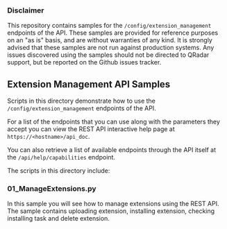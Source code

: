 ### Disclaimer

This repository contains samples for the `/config/extension_management`
endpoints of the API. These samples are provided for reference purposes on an
"as is" basis, and are without warranties of any kind. It is strongly advised
that these samples are not run against production systems. Any issues
discovered using the samples should not be directed to QRadar support, but be
reported on the Github issues tracker.

## Extension Management API Samples

Scripts in this directory demonstrate how to use
the `/config/extension_management` endpoints of the API.

For a list of the endpoints that you can use along with the parameters
they accept you can view the REST API interactive help page at
`https://<hostname>/api_doc`.

You can also retrieve a list of available endpoints through the API itself
at the `/api/help/capabilities` endpoint.

The scripts in this directory include:

### 01\_ManageExtensions.py
In this sample you will see how to manage extensions using the REST API.
The sample contains uploading extension, installing extension, checking installing task and delete extension.
